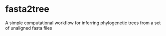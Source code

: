 # fasta2tree
A simple computational workflow for inferring phylogenetic trees from a set of unaligned fasta files
